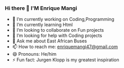 ### Hi there 👋 I'M Enrique Mangi

- 🔭 I’m currently working on Coding,Programming
- 🌱 I’m currently learning Html
- 👯 I’m looking to collaborate on Fun projects
- 🤔 I’m looking for help with Coding projects
- 💬 Ask me about East African Buses
- 📫 How to reach me: enriquemangi47@gmail.com
- 😄 Pronouns: He/him
- ⚡ Fun fact: Jurgen Klopp is my greatest inspiration

